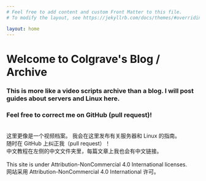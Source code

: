 ```yaml
---
# Feel free to add content and custom Front Matter to this file.
# To modify the layout, see https://jekyllrb.com/docs/themes/#overriding-theme-defaults

layout: home
---
```

# Welcome to Colgrave's Blog / Archive
### This is more like a video scripts archive than a blog. I will post guides about servers and Linux here. 
### Feel free to correct me on GitHub (pull request)! 
\
这里更像是一个视频档案。 我会在这里发布有关服务器和 Linux 的指南。\
随时在 GitHub 上纠正我（pull request）！\
中文教程在左侧的中文文件夹里，每篇文章上我也会有中文链接。\
\
This site is under Attribution-NonCommercial 4.0 International licenses. \
网站采用 Attribution-NonCommercial 4.0 International 许可。
